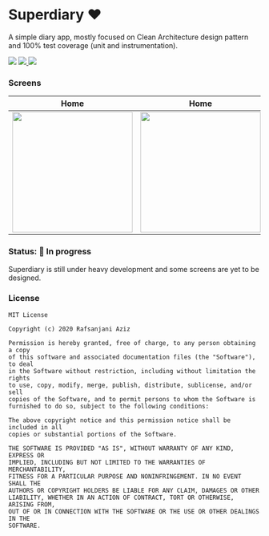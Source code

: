 # Superdiary ❤️
A simple diary app, mostly focused on Clean Architecture design pattern and 100% test coverage (unit and instrumentation).

<div align="left">
    <img src = "https://github.com/Rafsanjani/superdiary/actions/workflows/unit-test.yml/badge.svg" />
    <a href = "https://github.com/Rafsanjani/superdiary/blob/master/LICENSE">
        <img src = "https://img.shields.io/github/license/pushpalroy/jetstore" />
    </a>
    <a href = "https://twitter.com/coded_raf">
        <img src = "https://img.shields.io/twitter/url?label=follow&style=social&url=https%3A%2F%2Ftwitter.com%2Fpushpalroy" />
    </a>
</div>

### Screens
|                                                             Home                                                             |                                                             Home                                                             |                                                             Home                                                             |
|:----------------------------------------------------------------------------------------------------------------------------:|:----------------------------------------------------------------------------------------------------------------------------:|:----------------------------------------------------------------------------------------------------------------------------:|
| <img src="https://github.com/Rafsanjani/superdiary/assets/9197459/78beb4e0-8cd0-4a60-bff7-77ce2e8612ab" width=240 /> | <img src="https://github.com/Rafsanjani/superdiary/assets/9197459/78beb4e0-8cd0-4a60-bff7-77ce2e8612ab" width=240 /> | <img src="https://github.com/Rafsanjani/superdiary/assets/9197459/78beb4e0-8cd0-4a60-bff7-77ce2e8612ab" width=240 /> |



### Status: 🚧 In progress
<p>Superdiary is still under heavy development and some screens are yet to be designed.</p>


### License
```
MIT License

Copyright (c) 2020 Rafsanjani Aziz

Permission is hereby granted, free of charge, to any person obtaining a copy
of this software and associated documentation files (the "Software"), to deal
in the Software without restriction, including without limitation the rights
to use, copy, modify, merge, publish, distribute, sublicense, and/or sell
copies of the Software, and to permit persons to whom the Software is
furnished to do so, subject to the following conditions:

The above copyright notice and this permission notice shall be included in all
copies or substantial portions of the Software.

THE SOFTWARE IS PROVIDED "AS IS", WITHOUT WARRANTY OF ANY KIND, EXPRESS OR
IMPLIED, INCLUDING BUT NOT LIMITED TO THE WARRANTIES OF MERCHANTABILITY,
FITNESS FOR A PARTICULAR PURPOSE AND NONINFRINGEMENT. IN NO EVENT SHALL THE
AUTHORS OR COPYRIGHT HOLDERS BE LIABLE FOR ANY CLAIM, DAMAGES OR OTHER
LIABILITY, WHETHER IN AN ACTION OF CONTRACT, TORT OR OTHERWISE, ARISING FROM,
OUT OF OR IN CONNECTION WITH THE SOFTWARE OR THE USE OR OTHER DEALINGS IN THE
SOFTWARE.
```
